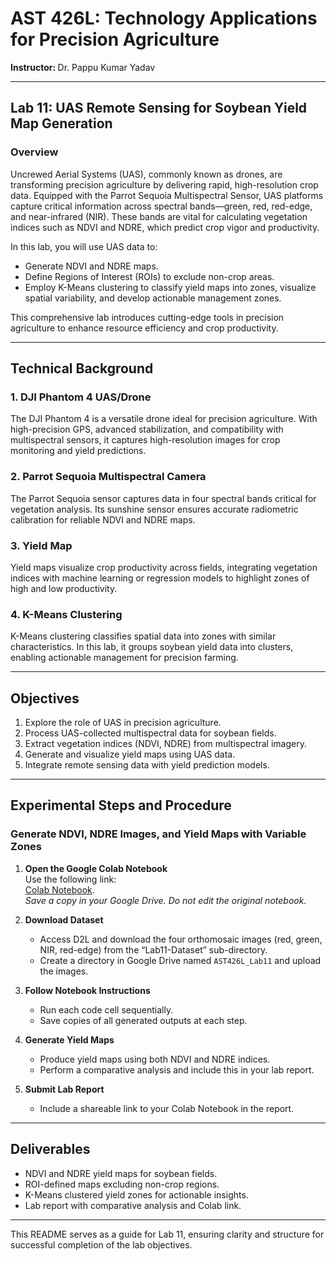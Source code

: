 # AST 426L: Technology Applications for Precision Agriculture

<strong> Instructor: </strong> Dr. Pappu Kumar Yadav  

---

## Lab 11: UAS Remote Sensing for Soybean Yield Map Generation

### Overview

Uncrewed Aerial Systems (UAS), commonly known as drones, are transforming precision agriculture by delivering rapid, high-resolution crop data. Equipped with the Parrot Sequoia Multispectral Sensor, UAS platforms capture critical information across spectral bands—green, red, red-edge, and near-infrared (NIR). These bands are vital for calculating vegetation indices such as NDVI and NDRE, which predict crop vigor and productivity. 

In this lab, you will use UAS data to:
- Generate NDVI and NDRE maps.
- Define Regions of Interest (ROIs) to exclude non-crop areas.
- Employ K-Means clustering to classify yield maps into zones, visualize spatial variability, and develop actionable management zones. 

This comprehensive lab introduces cutting-edge tools in precision agriculture to enhance resource efficiency and crop productivity.

---

## Technical Background

### 1. DJI Phantom 4 UAS/Drone
The DJI Phantom 4 is a versatile drone ideal for precision agriculture. With high-precision GPS, advanced stabilization, and compatibility with multispectral sensors, it captures high-resolution images for crop monitoring and yield predictions.

### 2. Parrot Sequoia Multispectral Camera
The Parrot Sequoia sensor captures data in four spectral bands critical for vegetation analysis. Its sunshine sensor ensures accurate radiometric calibration for reliable NDVI and NDRE maps.

### 3. Yield Map
Yield maps visualize crop productivity across fields, integrating vegetation indices with machine learning or regression models to highlight zones of high and low productivity.

### 4. K-Means Clustering
K-Means clustering classifies spatial data into zones with similar characteristics. In this lab, it groups soybean yield data into clusters, enabling actionable management for precision farming.

---

## Objectives

1. Explore the role of UAS in precision agriculture.  
2. Process UAS-collected multispectral data for soybean fields.  
3. Extract vegetation indices (NDVI, NDRE) from multispectral imagery.  
4. Generate and visualize yield maps using UAS data.  
5. Integrate remote sensing data with yield prediction models.

---

## Experimental Steps and Procedure

### Generate NDVI, NDRE Images, and Yield Maps with Variable Zones

1. **Open the Google Colab Notebook**  
   Use the following link:  
   [Colab Notebook](https://colab.research.google.com/drive/1cYV38psHzUiMc9dPnp18w_ibiaNXT1jV?usp=sharing).  
   *Save a copy in your Google Drive. Do not edit the original notebook.*

2. **Download Dataset**  
   - Access D2L and download the four orthomosaic images (red, green, NIR, red-edge) from the “Lab11-Dataset” sub-directory.  
   - Create a directory in Google Drive named `AST426L_Lab11` and upload the images.

3. **Follow Notebook Instructions**  
   - Run each code cell sequentially.  
   - Save copies of all generated outputs at each step.  

4. **Generate Yield Maps**  
   - Produce yield maps using both NDVI and NDRE indices.  
   - Perform a comparative analysis and include this in your lab report.

5. **Submit Lab Report**  
   - Include a shareable link to your Colab Notebook in the report.  

---

## Deliverables

- NDVI and NDRE yield maps for soybean fields.  
- ROI-defined maps excluding non-crop regions.  
- K-Means clustered yield zones for actionable insights.  
- Lab report with comparative analysis and Colab link.

---

This README serves as a guide for Lab 11, ensuring clarity and structure for successful completion of the lab objectives.
